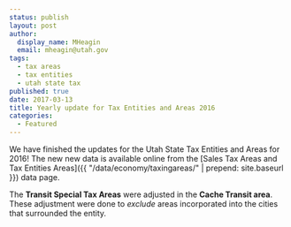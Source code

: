 ```yaml
---
status: publish
layout: post
author:
  display_name: MHeagin
  email: mheagin@utah.gov
tags:
  - tax areas
  - tax entities
  - utah state tax
published: true
date: 2017-03-13
title: Yearly update for Tax Entities and Areas 2016
categories:
  - Featured
---
```


We have finished the updates for the Utah State Tax Entities and Areas for 2016!
The new new data is available online from the [Sales Tax Areas and Tax Entities Areas]({{ "/data/economy/taxingareas/" | prepend: site.baseurl }}) data page.

The **Transit Special Tax Areas** were adjusted in the **Cache Transit area**. These adjustment were done to _exclude_ areas incorporated into the cities that surrounded the entity.

